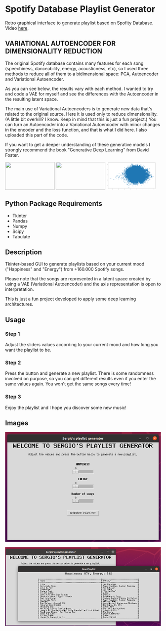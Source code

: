 # Spotify Database Playlist Generator
Retro graphical interface to generate playlist based on Spofity Database. 
Video [here](https://www.linkedin.com/in/sergio-morant-galvez/).

## VARIATIONAL AUTOENCODER FOR DIMENSIONALITY REDUCTION

The original Spotify database contains many features for each song (speechiness, danceability, energy, acousticness, etc), so I used three methods to reduce all of them to a bidimensional space: PCA, Autoencoder and Variational Autoencoder. 

As you can see below, the results vary with each method. I wanted to try and code a VAE for myself and see the differences with the Autoencoder in the resulting latent space.

The main use of Variational Autoencoders is to generate new data that's related to the original source.
Here it is used only to reduce dimensionality. (A little bit overkill? I know. Keep in mind that this is just a fun project.)
You can turn an Autoencoder into a Variational Autoencoder with minor changes in the encoder and the loss function, and that is what I did here. I also uploaded this part of the code.

If you want to get a deeper understanding of these generative models I strongly recommend the book "Generative Deep Learning" from David Foster.


<span>
  <img src='./images/PCA.png' width="160" height="90"> 
  <img src='./images/Autoencoder.png' width="160" height="90"> 
  <img src='./images/VAE.png' width="160" height="90"> 
</span>


## Python Package Requirements

- Tkinter
- Pandas
- Numpy
- Scipy
- Tabulate


## Description

Tkinter-based GUI to generate playlists based on your current mood ("Happiness" and "Energy") from +160.000 Spotify songs.

Please note that the songs are represented in a latent space created by using a VAE (Variational Autoencoder) and the axis representation is open to interpretation. 

This is just a fun project developed to apply some deep learning architectures.


## Usage

### Step 1

Adjust the sliders values according to your current mood and how long you want the playlist to be.

### Step 2

Press the button and generate a new playlist. 
There is some randomness involved on purpose, so you can get different results even if you enter the same values again. 
You won't get the same songs every time!

### Step 3

Enjoy the playlist and I hope you discover some new music!


## Images

![Main window](./images/Main.png)

![Playlist window](./images/Playlist.png)



